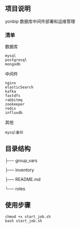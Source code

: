 ## 项目说明

yonbip 数据库中间件部署和运维管理



### 清单

数据库

    mysql
    postgresql
    mongodb
中间件

    nginx
    elasticSearch
    kafka
    fastdfs
    rabbitmq
    zookeeper
    redis
    influxdb
其他

    mysql备份


## 目录结构


├── group_vars

├── inventory

├── README.md

└── roles


## 使用步骤
    chmod +x start_job.sh
    bash start_job.sh
